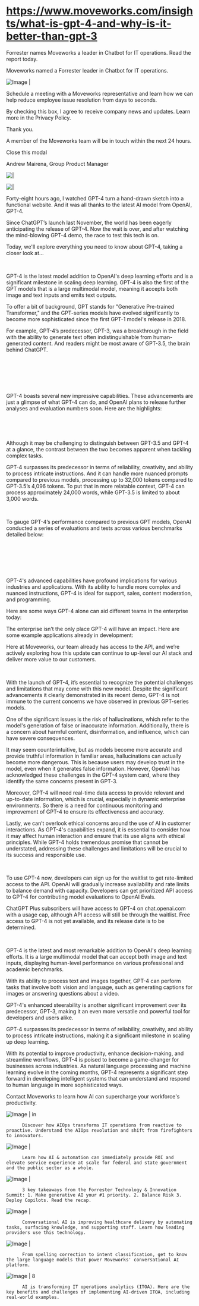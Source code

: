 # https://www.moveworks.com/insights/what-is-gpt-4-and-why-is-it-better-than-gpt-3

Forrester names Moveworks a leader in Chatbot for IT operations. Read the report today.

Moveworks named a Forrester leader in Chatbot for IT operations. 

![Image | ](https://www.moveworks.com/hubfs/img/site/qr-demo.png)

Schedule a meeting with a Moveworks representative and learn how we can help reduce employee issue resolution from days to seconds.

By checking this box, I agree to receive company news and updates. Learn more in the Privacy Policy.

Thank you.

A member of the Moveworks team will be in touch within the next 24 hours.



  Close this modal
  



Andrew Mairena, Group Product Manager


![ | ](https://www.moveworks.com/hubfs/img-blog-hero-72-chatgpt4-3200X1800.jpg)

![ | ](https://www.moveworks.com/hubfs/img-blog-hero-72-chatgpt4-3200X1800.jpg)

Forty-eight hours ago, I watched GPT-4 turn a hand-drawn sketch into a functional website. And it was all thanks to the latest AI model from OpenAI, GPT-4. 

Since ChatGPT’s launch last November, the world has been eagerly anticipating the release of GPT-4. Now the wait is over, and after watching the mind-blowing GPT-4 demo, the race to test this tech is on.   

Today, we'll explore everything you need to know about GPT-4, taking a closer look at…

 

GPT-4 is the latest model addition to OpenAI's deep learning efforts and is a significant milestone in scaling deep learning. GPT-4 is also the first of the GPT models that is a large multimodal model, meaning it accepts both image and text inputs and emits text outputs.

To offer a bit of background, GPT stands for "Generative Pre-trained Transformer," and the GPT-series models have evolved significantly to become more sophisticated since the first GPT-1 model's release in 2018. 

For example, GPT-4’s predecessor, GPT-3, was a breakthrough in the field with the ability to generate text often indistinguishable from human-generated content. And readers might be most aware of GPT-3.5, the brain behind ChatGPT.

 

 

 

GPT-4 boasts several new impressive capabilities. These advancements are just a glimpse of what GPT-4 can do, and OpenAI plans to release further analyses and evaluation numbers soon. Here are the highlights:

 

 

Although it may be challenging to distinguish between GPT-3.5 and GPT-4 at a glance, the contrast between the two becomes apparent when tackling complex tasks. 

GPT-4 surpasses its predecessor in terms of reliability, creativity, and ability to process intricate instructions. And it can handle more nuanced prompts compared to previous models, processing up to 32,000 tokens compared to GPT-3.5’s 4,096 tokens. To put that in more relatable context, GPT-4 can process approximately 24,000 words, while GPT-3.5 is limited to about 3,000 words.

 

To gauge GPT-4’s performance compared to previous GPT models, OpenAI conducted a series of evaluations and tests across various benchmarks detailed below:

 

 

 

GPT-4's advanced capabilities have profound implications for various industries and applications. With its ability to handle more complex and nuanced instructions, GPT-4 is ideal for support, sales, content moderation, and programming.

Here are some ways GPT-4 alone can aid different teams in the enterprise today:

The enterprise isn’t the only place GPT-4 will have an impact. Here are some example applications already in development:

Here at Moveworks, our team already has access to the API, and we’re actively exploring how this update can continue to up-level our AI stack and deliver more value to our customers.

 

With the launch of GPT-4, it’s essential to recognize the potential challenges and limitations that may come with this new model. Despite the significant advancements it clearly demonstrated in its recent demo, GPT-4 is not immune to the current concerns we have observed in previous GPT-series models.

One of the significant issues is the risk of hallucinations, which refer to the model's generation of false or inaccurate information. Additionally, there is a concern about harmful content, disinformation, and influence, which can have severe consequences. 

It may seem counterintuitive, but as models become more accurate and provide truthful information in familiar areas, hallucinations can actually become more dangerous. This is because users may develop trust in the model, even when it generates false information. However, OpenAI has acknowledged these challenges in the GPT-4 system card, where they identify the same concerns present in GPT-3.

Moreover, GPT-4 will need real-time data access to provide relevant and up-to-date information, which is crucial, especially in dynamic enterprise environments. So there is a need for continuous monitoring and improvement of GPT-4 to ensure its effectiveness and accuracy.

Lastly, we can’t overlook ethical concerns around the use of AI in customer interactions. As GPT-4's capabilities expand, it is essential to consider how it may affect human interaction and ensure that its use aligns with ethical principles. While GPT-4 holds tremendous promise that cannot be understated, addressing these challenges and limitations will be crucial to its success and responsible use.

 

To use GPT-4 now, developers can sign up for the waitlist to get rate-limited access to the API. OpenAI will gradually increase availability and rate limits to balance demand with capacity. Developers can get prioritized API access to GPT-4 for contributing model evaluations to OpenAI Evals. 

ChatGPT Plus subscribers will have access to GPT-4 on chat.openai.com with a usage cap, although API access will still be through the waitlist. Free access to GPT-4 is not yet available, and its release date is to be determined.

 

GPT-4 is the latest and most remarkable addition to OpenAI's deep learning efforts. It is a large multimodal model that can accept both image and text inputs, displaying human-level performance on various professional and academic benchmarks. 

With its ability to process text and images together, GPT-4 can perform tasks that involve both vision and language, such as generating captions for images or answering questions about a video. 

GPT-4's enhanced steerability is another significant improvement over its predecessor, GPT-3, making it an even more versatile and powerful tool for developers and users alike. 

GPT-4 surpasses its predecessor in terms of reliability, creativity, and ability to process intricate instructions, making it a significant milestone in scaling up deep learning.

With its potential to improve productivity, enhance decision-making, and streamline workflows, GPT-4 is poised to become a game-changer for businesses across industries. As natural language processing and machine learning evolve in the coming months, GPT-4 represents a significant step forward in developing intelligent systems that can understand and respond to human language in more sophisticated ways.

Contact Moveworks to learn how AI can supercharge your workforce's productivity.

![Image | in](https://www.moveworks.com/hs-fs/hubfs/AIOps-featured-image.png?length=50&name=AIOps-featured-image.png)


          Discover how AIOps transforms IT operations from reactive to proactive. Understand the AIOps revolution and shift from firefighters to innovators.
        

![Image | ](https://www.moveworks.com/hs-fs/hubfs/Public-Sector-Convo-AI.png?length=50&name=Public-Sector-Convo-AI.png)


          Learn how AI & automation can immediately provide ROI and elevate service experience at scale for federal and state government and the public sector as a whole.
        

![Image | ](https://www.moveworks.com/hs-fs/hubfs/Forrester%20T%26I%20%281%29.png?length=50&name=Forrester%20T&I%20%281%29.png)


          3 key takeaways from the Forrester Technology & Innovation Summit: 1. Make generative AI your #1 priority. 2. Balance Risk 3. Deploy Copilots. Read the recap.
        

![Image | ](https://www.moveworks.com/hs-fs/hubfs/healthcare-test.png?length=50&name=healthcare-test.png)


          Conversational AI is improving healthcare delivery by automating tasks, surfacing knowledge, and supporting staff. Learn how leading providers use this technology.
        

![Image | ](https://www.moveworks.com/hs-fs/hubfs/Moveworks_LLM_Feature.png?length=50&name=Moveworks_LLM_Feature.png)


          From spelling correction to intent classification, get to know the large language models that power Moveworks' conversational AI platform.
        

![Image | 8](https://www.moveworks.com/hs-fs/hubfs/ITOA_feature.png?length=50&name=ITOA_feature.png)


          AI is transforming IT operations analytics (ITOA). Here are the key benefits and challenges of implementing AI-driven ITOA, including real-world examples.
        

